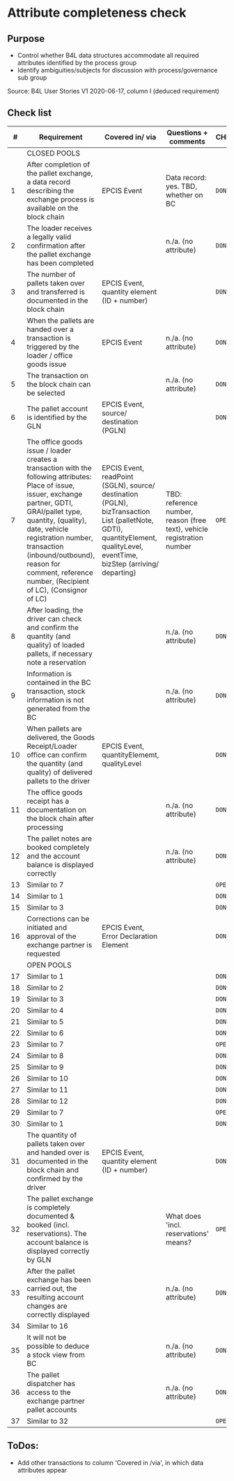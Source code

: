 # Attribute completeness check

## Purpose
* Control whether B4L data structures accommodate all required attributes identified by the process group
* Identify ambiguities/subjects for discussion with process/governance sub group

Source: B4L User Stories V1 2020-06-17, column I (deduced requirement)

## Check list

| # | Requirement | Covered in/ via | Questions + comments | CHECK |
| --- | --- | --- | --- | --- |
|  | CLOSED POOLS |
| 1 | After completion of the pallet exchange, a data record describing the exchange process is available on the block chain | EPCIS Event | Data record: yes. TBD, whether on BC | `DONE` |
| 2 | The loader receives a legally valid confirmation after the pallet exchange has been completed  |   | n./a. (no attribute)  | `DONE` |
| 3 | The number of pallets taken over and transferred is documented in the block chain  |  EPCIS Event, quantity element (ID + number) |   | `DONE` |
| 4 | When the pallets are handed over a transaction is triggered by the loader / office goods issue  | EPCIS Event  | n./a. (no attribute)  | `DONE` |
| 5 | The transaction on the block chain can be selected  |   | n./a. (no attribute)  | `DONE` |
| 6 | The pallet account is identified by the GLN  | EPCIS Event, source/ destination (PGLN)  |   | `DONE` |
| 7 | The office goods issue / loader creates a transaction with the following attributes: Place of issue, issuer, exchange partner, GDTI, GRAI/pallet type, quantity, (quality), date, vehicle registration number, transaction (inbound/outbound), reason for comment, reference number,  (Recipient of LC), (Consignor of LC)  | EPCIS Event, readPoint (SGLN), source/ destination (PGLN), bizTransaction List (palletNote, GDTI), quantityElement, qualityLevel, eventTime, bizStep (arriving/ departing)  | TBD: reference number, reason (free text), vehicle registration number  | `OPEN`  |
| 8 | After loading, the driver can check and confirm the quantity (and quality) of loaded pallets, if necessary note a reservation   |   |  n./a. (no attribute) | `DONE` |
| 9 | Information is contained in the BC transaction, stock information is not generated from the BC  |   | n./a. (no attribute)  | `DONE` |
| 10 | When pallets are delivered, the Goods Receipt/Loader office can confirm the quantity (and quality) of delivered pallets to the driver  | EPCIS Event, quantityElememt, qualityLevel  |   | `DONE` |
| 11 | The office goods receipt has a documentation on the block chain after processing |   |   n./a. (no attribute) | `DONE` |
| 12 | The pallet notes are booked completely and the account balance is displayed correctly  |   |  n./a. (no attribute) | `DONE` |
| 13 | Similar to 7  |   |   | `OPEN` |
| 14 | Similar to 1  |   |   | `DONE` |
| 15 | Similar to 3  |   |   | `DONE` |
| 16 | Corrections can be initiated and approval of the exchange partner is requested  |  EPCIS Event, Error Declaration Element |   | `DONE` |
|  | OPEN POOLS |
| 17 | Similar to 1  |   |   | `DONE` |
| 18 | Similar to 2  |   |   | `DONE` |
| 19 | Similar to 3  |   |   | `DONE` |
| 20 | Similar to 4  |   |   | `DONE` |
| 21 | Similar to 5  |   |   | `DONE` |
| 22 | Similar to 6  |   |   | `DONE` |
| 23 | Similar to 7  |   |   | `OPEN` |
| 24 | Similar to 8  |   |   | `DONE` |
| 25 | Similar to 9  |   |   | `DONE` |
| 26 | Similar to 10  |   |   | `DONE` |
| 27 | Similar to 11  |   |   | `DONE` |
| 28 | Similar to 12  |   |   | `DONE` |
| 29 | Similar to 7  |   |   | `OPEN` |
| 30 | Similar to 1  |   |   | `DONE` |
| 31 | The quantity of pallets taken over and handed over is documented in the block chain and confirmed by the driver  | EPCIS Event, quantity element (ID + number)  |   | `DONE` |
| 32 | The pallet exchange is completely documented & booked (incl. reservations). The account balance is displayed correctly by GLN |   | What does 'incl. reservations' means? | `OPEN` |
| 33 | After the pallet exchange has been carried out, the resulting account changes are correctly displayed  |   | n./a. (no attribute) | `DONE` |
| 34 | Similar to 16  |   |   |   |
| 35 | It will not be possible to deduce a stock view from BC  |   | n./a. (no attribute)  | `DONE` |
| 36 | The pallet dispatcher has access to the exchange partner pallet accounts  |   | n./a. (no attribute) | `DONE` |
| 37 | Similar to 32  |   |   | `OPEN` |


## ToDos:
* Add other transactions to column 'Covered in /via', in which data attributes appear 
